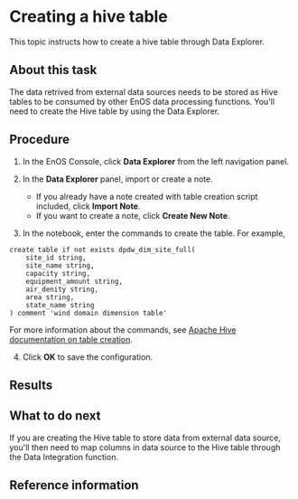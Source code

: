 # Creating a hive table

This topic instructs how to create a hive table through Data Explorer.


## About this task
The data retrived from external data sources needs to be stored as Hive tables to be consumed by other EnOS data processing functions. You'll need to create the Hive table by using the Data Explorer.

## Procedure

1. In the EnOS Console, click **Data Explorer** from the left navigation panel.

2. In the **Data Explorer** panel, import or create a note.
   - If you already have a note created with table creation script included, click **Import Note**.
   - If you want to create a note, click **Create New Note**.

3. In the notebook, enter the commands to create the table. For example,
```
create table if not exists dpdw_dim_site_full(
	site_id string,
	site_name string,
	capacity string,
	equipment_amount string,
	air_denity string,
	area string,
	state_name string
) comment 'wind domain dimension table'
```
For more information about the commands, see [Apache Hive documentation on table creation](https://cwiki.apache.org/confluence/display/Hive/LanguageManual+DDL#LanguageManualDDL-CreateTable).


4. Click **OK** to save the configuration.


## Results
<!---
可选，描述完成procedure以后的正确结果，以及如何verify结果正确。简单task可省略该部分
-->



## What to do next
<!---
可选，若该操作结束通常伴有下一操作，则简要描述后续操作，并提供链接到后续操作对应的task topic
-->
If you are creating the Hive table to store data from external data source, you'll then need to map columns in data source to the Hive table through the Data Integration function.

## Reference information
<!---
可选，若该操作结束通常伴有下一操作，则简要描述后续操作，并提供链接到后续操作对应的task topic
-->
